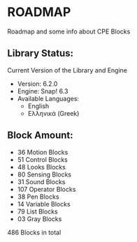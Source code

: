 # ROADMAP

Roadmap and some info about CPE Blocks

## Library Status:
Current Version of the Library and Engine
- Version: 6.2.0
- Engine: Snap! 6.3
- Available Languages:
  - English
  - Ελληνικά (Greek)

## Block Amount:
- 36 Motion Blocks
- 51 Control Blocks
- 48 Looks Blocks
- 80 Sensing Blocks
- 31 Sound Blocks
- 107 Operator Blocks
- 38 Pen Blocks
- 14 Variable Blocks
- 79 List Blocks
- 03 Gray Blocks

486 Blocks in total
